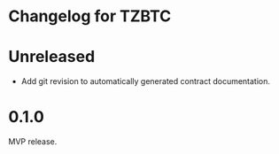 <!--
 - SPDX-FileCopyrightText: 2019 Bitcoin Suisse
 -
 - SPDX-License-Identifier: LicenseRef-Proprietary
 -->

# Changelog for TZBTC

Unreleased
==========

* Add git revision to automatically generated contract documentation.

0.1.0
=====

MVP release.
